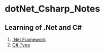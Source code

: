 # dotNet_Csharp_Notes

## Learning of .Net and C#

1. [.Net Framework](/dotNet_Framework.md)
2. [C# Type](/Csharp_TypeTeardown.md)
